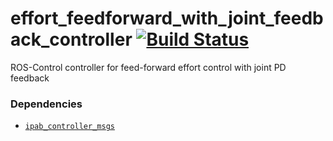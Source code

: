 # effort_feedforward_with_joint_feedback_controller [![Build Status](https://travis-ci.org/wxmerkt/effort_feedforward_with_joint_feedback_controller.svg?branch=master)](https://travis-ci.org/wxmerkt/effort_feedforward_with_joint_feedback_controller)

ROS-Control controller for feed-forward effort control with joint PD feedback

### Dependencies
- [`ipab_controller_msgs`](https://github.com/ipab-slmc/ipab_controller_msgs)
